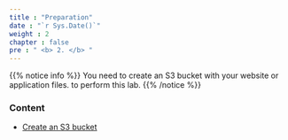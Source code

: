 ```yaml
---
title : "Preparation"
date : "`r Sys.Date()`"
weight : 2
chapter : false
pre : " <b> 2. </b> "
---
```


{{% notice info %}}
You need to create an S3 bucket with your website or application files. to perform this lab.
{{% /notice %}}

### Content
  - [Create an S3 bucket](2.1-createS3/)